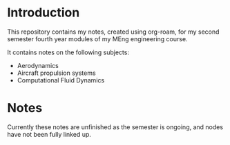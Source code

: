 # Introduction

This repository contains my notes, created using org-roam, for my second semester fourth year modules of my MEng engineering course.

It contains notes on the following subjects:
- Aerodynamics
- Aircraft propulsion systems
- Computational Fluid Dynamics

# Notes
Currently these notes are unfinished as the semester is ongoing, and nodes have not been fully linked up.
